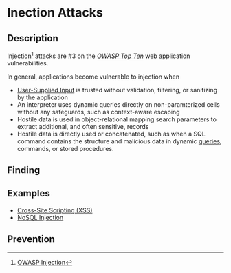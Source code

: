# Inection Attacks

## Description
Injection[^1] attacks are #3 on the [*OWASP Top Ten*](https://owasp.org/www-project-top-ten/) web application vulnerabilities. 

[^1]: [OWASP Injection](https://owasp.org/Top10/A03_2021-Injection/)

In general, applications become vulnerable to injection when
- [User-Supplied Input](../concepts/user_supplied_input.md) is trusted without validation, filtering, or sanitizing by the application
- An interpreter uses dynamic queries directly on non-paramterized cells without any safeguards, such as context-aware escaping
- Hostile data is used in object-relational mapping search parameters to extract additional, and often sensitive, records
- Hostile data is directly used or concatenated, such as when a SQL command contains the structure and malicious data in dynamic [queries](../concepts/queries.md), commands, or stored procedures.

## Finding

## Examples
- [Cross-Site Scripting (XSS)](cross_site_scripting_xss.md)
- [NoSQL Injection](no_sql_injection.md)


## Prevention
